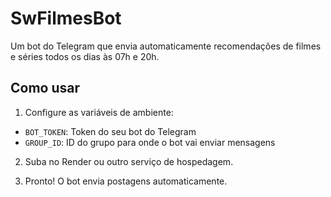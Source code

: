 # SwFilmesBot

Um bot do Telegram que envia automaticamente recomendações de filmes e séries todos os dias às 07h e 20h.

## Como usar

1. Configure as variáveis de ambiente:
- `BOT_TOKEN`: Token do seu bot do Telegram
- `GROUP_ID`: ID do grupo para onde o bot vai enviar mensagens

2. Suba no Render ou outro serviço de hospedagem.

3. Pronto! O bot envia postagens automaticamente.